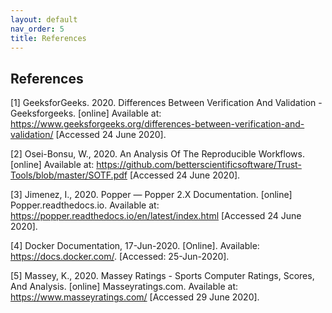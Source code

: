 ```yaml
---
layout: default
nav_order: 5
title: References
---
```

## References
<a id="1">[1]</a> 
GeeksforGeeks. 2020. Differences Between Verification And Validation - Geeksforgeeks. [online] Available at: <https://www.geeksforgeeks.org/differences-between-verification-and-validation/> [Accessed 24 June 2020].

<a id="2">[2]</a> 
Osei-Bonsu, W., 2020. An Analysis Of The Reproducible Workflows. [online] Available at: <https://github.com/betterscientificsoftware/Trust-Tools/blob/master/SOTF.pdf> [Accessed 24 June 2020].

<a id="3">[3]</a> 
Jimenez, I., 2020. Popper — Popper 2.X Documentation. [online] Popper.readthedocs.io. Available at: <https://popper.readthedocs.io/en/latest/index.html> [Accessed 24 June 2020].

<a id="4">[4]</a> 
Docker Documentation, 17-Jun-2020. [Online]. Available: https://docs.docker.com/. [Accessed: 25-Jun-2020].

<a id="5">[5]</a> 
Massey, K., 2020. Massey Ratings - Sports Computer Ratings, Scores, And Analysis. [online] Masseyratings.com. Available at: <https://www.masseyratings.com/> [Accessed 29 June 2020].